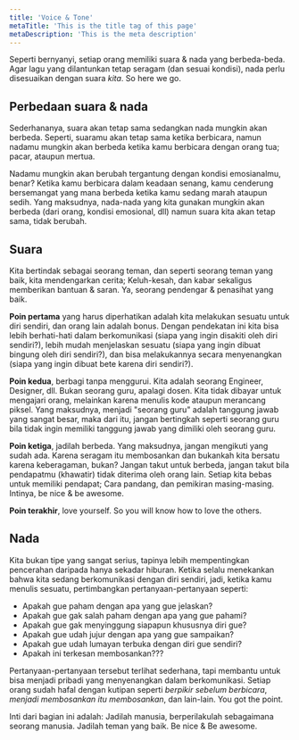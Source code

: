 ```yaml
---
title: 'Voice & Tone'
metaTitle: 'This is the title tag of this page'
metaDescription: 'This is the meta description'
---
```


Seperti bernyanyi, setiap orang memiliki suara & nada yang berbeda-beda. Agar lagu yang dilantunkan tetap seragam (dan sesuai kondisi), nada perlu disesuaikan dengan suara _kita_. So here we go.

## Perbedaan suara & nada

Sederhananya, suara akan tetap sama sedangkan nada mungkin akan berbeda. Seperti, suaramu akan tetap sama ketika berbicara, namun nadamu mungkin akan berbeda ketika kamu berbicara dengan orang tua; pacar, ataupun mertua.

Nadamu mungkin akan berubah tergantung dengan kondisi emosianalmu, benar? Ketika kamu berbicara dalam keadaan senang, kamu cenderung bersemangat yang mana berbeda ketika kamu sedang marah ataupun sedih. Yang maksudnya, nada-nada yang kita gunakan mungkin akan berbeda (dari orang, kondisi emosional, dll) namun suara kita akan tetap sama, tidak berubah.

## Suara

Kita bertindak sebagai seorang teman, dan seperti seorang teman yang baik, kita mendengarkan cerita; Keluh-kesah, dan kabar sekaligus memberikan bantuan & saran. Ya, seorang pendengar & penasihat yang baik.

**Poin pertama** yang harus diperhatikan adalah kita melakukan sesuatu untuk diri sendiri, dan orang lain adalah bonus. Dengan pendekatan ini kita bisa lebih berhati-hati dalam berkomunikasi (siapa yang ingin disakiti oleh diri sendiri?), lebih mudah menjelaskan sesuatu (siapa yang ingin dibuat bingung oleh diri sendiri?), dan bisa melakukannya secara menyenangkan (siapa yang ingin dibuat bete karena diri sendiri?).

**Poin kedua**, berbagi tanpa menggurui. Kita adalah seorang Engineer, Designer, dll. Bukan seorang guru, apalagi dosen. Kita tidak dibayar untuk mengajari orang, melainkan karena menulis kode ataupun merancang piksel. Yang maksudnya, menjadi "seorang guru" adalah tanggung jawab yang sangat besar, maka dari itu, jangan bertingkah seperti seorang guru bila tidak ingin memiliki tanggung jawab yang dimiliki oleh seorang guru.

**Poin ketiga**, jadilah berbeda. Yang maksudnya, jangan mengikuti yang sudah ada. Karena seragam itu membosankan dan bukankah kita bersatu karena keberagaman, bukan? Jangan takut untuk berbeda, jangan takut bila pendapatmu (khawatir) tidak diterima oleh orang lain. Setiap kita bebas untuk memiliki pendapat; Cara pandang, dan pemikiran masing-masing. Intinya, be nice & be awesome.

**Poin terakhir**, love yourself. So you will know how to love the others.

## Nada

Kita bukan tipe yang sangat serius, tapinya lebih mempentingkan pencerahan daripada hanya sekadar hiburan. Ketika selalu menekankan bahwa kita sedang berkomunikasi dengan diri sendiri, jadi, ketika kamu menulis sesuatu, pertimbangkan pertanyaan-pertanyaan seperti:

- Apakah gue paham dengan apa yang gue jelaskan?
- Apakah gue gak salah paham dengan apa yang gue pahami?
- Apakah gue gak menyinggung siapapun khususnya diri gue?
- Apakah gue udah jujur dengan apa yang gue sampaikan?
- Apakah gue udah lumayan terbuka dengan diri gue sendiri?
- Apakah ini terkesan membosankan???

Pertanyaan-pertanyaan tersebut terlihat sederhana, tapi membantu untuk bisa menjadi pribadi yang menyenangkan dalam berkomunikasi. Setiap orang sudah hafal dengan kutipan seperti _berpikir sebelum berbicara_, _menjadi membosankan itu membosankan_, dan lain-lain. You got the point.

Inti dari bagian ini adalah: Jadilah manusia, berperilakulah sebagaimana seorang manusia. Jadilah teman yang baik. Be nice & Be awesome.

